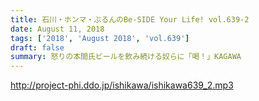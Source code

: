 ```yaml
---
title: 石川・ホンマ・ぶるんのBe-SIDE Your Life! vol.639-2
date: August 11, 2018
tags: ['2018', 'August 2018', 'vol.639']
draft: false
summary: 怒りの本間氏ビールを飲み続ける奴らに「喝！」KAGAWA
---
```


http://project-phi.ddo.jp/ishikawa/ishikawa639_2.mp3